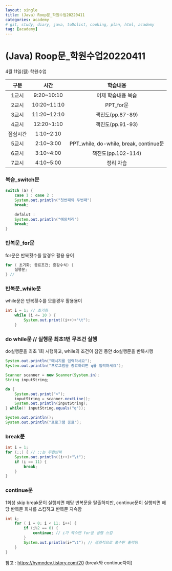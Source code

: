 ```yaml
---
layout: single
title: (Java) Roop문_학원수업20220411
categories: academy
# git, study, diary, java, toDolist, cooking, plan, html, academy
tag: [academy] 
---
```


# (Java) Roop문_학원수업20220411

4월 11일(월) 학원수업

|구분|시간|학습내용|
|:--:|:--:|:--:| 
|1교시|9:20~10:10|어제 학습내용 복습|
|2교시|10:20~11:10|PPT_for문|
|3교시|11:20~12:10|책진도(pp.87-89)|
|4교시|12:20~1:10|책진도(pp.91-93)|
|점심시간|1:10~2:10||
|5교시|2:10~3:00|PPT_while, do-while, break, continue문|
|6교시|3:10~4:00|책진도(pp.102-114)|
|7교시|4:10~5:00|정리 자습|

### 복습_switch문
~~~java
switch (a) {
    case 1 : case 2 :
    System.out.println("첫번째와 두번째")
    break;
    
    defalut :
    System.out.println("예외처리")
    break;
}
~~~

### 반복문_for문

for문은 반복횟수를 알경우 활용 용이

~~~java
for ( 초기화; 종료조건; 증감수식) {
    실행문;
} //
~~~

### 반복문_while문

while문은 반복횟수를 모를경우 활용용이

~~~java
int i = 1; // 초기화
    while (i <= 10 ) {
        System.out.print((i++)+"\t");
    }
~~~

### do while문 // 실행문 최초1번 무조건 실행

do실행문을 최초 1회 시행하고,
while의 조건이 참인 동안 do실행문을 반복시행

~~~java
System.out.println("메시지를 입력하세요");
System.out.println("프로그램을 종료하려면 q를 입력하세요");

Scanner scanner = new Scanner(System.in);
String inputString;

do {
    System.out.print(">");
    inputString = scanner.nextLine();
    System.out.println(inputString);
} while(! inputString.equals("q"));

System.out.println();
System.out.println("프로그램 종료");
~~~

### break문

~~~java
int i = 1;
for (;;) { // ;;는 무한반복
    System.out.println((i++)+"\t");
    if (i == 11) {
        break;
    }
}
~~~

### continue문

1회성 skip
break문이 실행되면 해당 반복문을 탈출하지만,
continue문이 실행되면 해당 반복문 회차를 스킵하고 반복문 지속함

~~~java
int i;
    for ( i = 0; i < 11; i++) {
        if (i%2 == 0) {
            continue; // i가 짝수면 for문 실행 스킵
        }
        System.out.println(i+"\t"); // 결과적으로 홀수만 출력됨
    }
}
~~~

참고 : https://hymndev.tistory.com/20 (break와 continue차이)